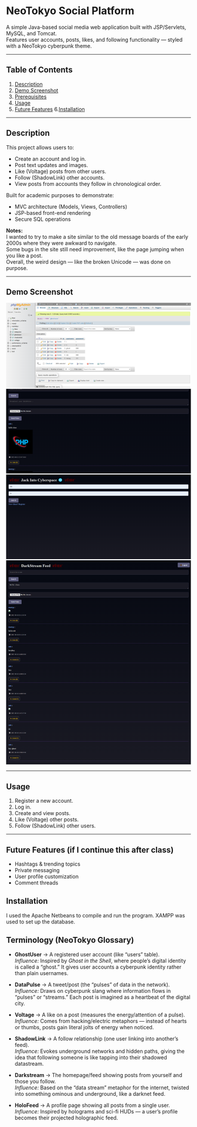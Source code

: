 # NeoTokyo Social Platform

A simple Java-based social media web application built with JSP/Servlets, MySQL, and Tomcat.  
Features user accounts, posts, likes, and following functionality — styled with a NeoTokyo cyberpunk theme.

---

## Table of Contents
1. [Description](#description)
2. [Demo Screenshot](#demo-screenshot)
3. [Prerequisites](#prerequisites)
4. [Usage](#usage)
5. [Future Features](#future-features)
6.[Installation](#Installation)

---

## Description

This project allows users to:
- Create an account and log in.
- Post text updates and images.
- Like (Voltage) posts from other users.
- Follow (ShadowLink) other accounts.
- View posts from accounts they follow in chronological order.

Built for academic purposes to demonstrate:
- MVC architecture (Models, Views, Controllers)
- JSP-based front-end rendering
- Secure SQL operations

**Notes:**  
I wanted to try to make a site similar to the old message boards of the early 2000s where they were awkward to navigate.  
Some bugs in the site still need improvement, like the page jumping when you like a post.  
Overall, the weird design — like the broken Unicode — was done on purpose.

---

## Demo Screenshot

![Database Screenshot](assets/database.png)  
![Image Posting Screenshot](assets/imageposting.png)  
![Log In Screen](assets/loginscreen.png)  
![Tweets Screenshot](assets/tweets.png)  

---

## Usage
1. Register a new account.
2. Log in.
3. Create and view posts.
4. Like (Voltage) other posts.
5. Follow (ShadowLink) other users.

---

## Future Features (if I continue this after class)
- Hashtags & trending topics
- Private messaging
- User profile customization
- Comment threads



## Installation
I used the Apache Netbeans to compile and run the program. XAMPP was used to set
up the database.

## Terminology (NeoTokyo Glossary)

- **GhostUser** → A registered user account (like “users” table).  
  *Influence:* Inspired by *Ghost in the Shell*, where people’s digital identity is called a “ghost.” It gives user accounts a cyberpunk identity rather than plain usernames.  

- **DataPulse** → A tweet/post (the “pulses” of data in the network).  
  *Influence:* Draws on cyberpunk slang where information flows in “pulses” or “streams.” Each post is imagined as a heartbeat of the digital city.  

- **Voltage** → A like on a post (measures the energy/attention of a pulse).  
  *Influence:* Comes from hacking/electric metaphors — instead of hearts or thumbs, posts gain literal jolts of energy when noticed.  

- **ShadowLink** → A follow relationship (one user linking into another’s feed).  
  *Influence:* Evokes underground networks and hidden paths, giving the idea that following someone is like tapping into their shadowed datastream.  

- **Darkstream** → The homepage/feed showing posts from yourself and those you follow.  
  *Influence:* Based on the “data stream” metaphor for the internet, twisted into something ominous and underground, like a darknet feed.  

- **HoloFeed** → A profile page showing all posts from a single user.  
  *Influence:* Inspired by holograms and sci-fi HUDs — a user’s profile becomes their projected holographic feed.  
